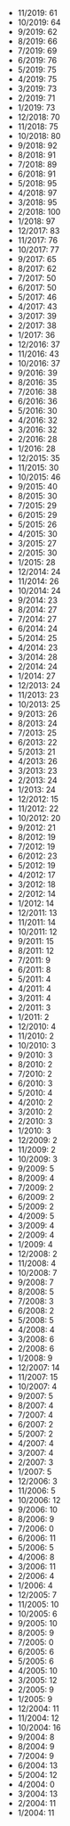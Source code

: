 *  11/2019: 61
*  10/2019: 64
*  9/2019: 62
*  8/2019: 66
*  7/2019: 69
*  6/2019: 76
*  5/2019: 75
*  4/2019: 75
*  3/2019: 73
*  2/2019: 71
*  1/2019: 73
*  12/2018: 70
*  11/2018: 75
*  10/2018: 80
*  9/2018: 92
*  8/2018: 91
*  7/2018: 89
*  6/2018: 91
*  5/2018: 95
*  4/2018: 97
*  3/2018: 95
*  2/2018: 100
*  1/2018: 97
*  12/2017: 83
*  11/2017: 76
*  10/2017: 77
*  9/2017: 65
*  8/2017: 62
*  7/2017: 50
*  6/2017: 50
*  5/2017: 46
*  4/2017: 43
*  3/2017: 39
*  2/2017: 38
*  1/2017: 36
*  12/2016: 37
*  11/2016: 43
*  10/2016: 37
*  9/2016: 39
*  8/2016: 35
*  7/2016: 38
*  6/2016: 36
*  5/2016: 30
*  4/2016: 32
*  3/2016: 32
*  2/2016: 28
*  1/2016: 28
*  12/2015: 35
*  11/2015: 30
*  10/2015: 46
*  9/2015: 40
*  8/2015: 30
*  7/2015: 29
*  6/2015: 29
*  5/2015: 26
*  4/2015: 30
*  3/2015: 27
*  2/2015: 30
*  1/2015: 28
*  12/2014: 24
*  11/2014: 26
*  10/2014: 24
*  9/2014: 23
*  8/2014: 27
*  7/2014: 27
*  6/2014: 24
*  5/2014: 25
*  4/2014: 23
*  3/2014: 28
*  2/2014: 24
*  1/2014: 27
*  12/2013: 24
*  11/2013: 23
*  10/2013: 25
*  9/2013: 26
*  8/2013: 24
*  7/2013: 25
*  6/2013: 22
*  5/2013: 21
*  4/2013: 26
*  3/2013: 23
*  2/2013: 24
*  1/2013: 24
*  12/2012: 15
*  11/2012: 22
*  10/2012: 20
*  9/2012: 21
*  8/2012: 19
*  7/2012: 19
*  6/2012: 23
*  5/2012: 19
*  4/2012: 17
*  3/2012: 18
*  2/2012: 14
*  1/2012: 14
*  12/2011: 13
*  11/2011: 14
*  10/2011: 12
*  9/2011: 15
*  8/2011: 12
*  7/2011: 9
*  6/2011: 8
*  5/2011: 4
*  4/2011: 4
*  3/2011: 4
*  2/2011: 3
*  1/2011: 2
*  12/2010: 4
*  11/2010: 2
*  10/2010: 3
*  9/2010: 3
*  8/2010: 2
*  7/2010: 2
*  6/2010: 3
*  5/2010: 4
*  4/2010: 2
*  3/2010: 2
*  2/2010: 3
*  1/2010: 3
*  12/2009: 2
*  11/2009: 2
*  10/2009: 3
*  9/2009: 5
*  8/2009: 4
*  7/2009: 2
*  6/2009: 2
*  5/2009: 2
*  4/2009: 5
*  3/2009: 4
*  2/2009: 4
*  1/2009: 4
*  12/2008: 2
*  11/2008: 4
*  10/2008: 7
*  9/2008: 7
*  8/2008: 5
*  7/2008: 3
*  6/2008: 2
*  5/2008: 5
*  4/2008: 4
*  3/2008: 6
*  2/2008: 6
*  1/2008: 9
*  12/2007: 14
*  11/2007: 15
*  10/2007: 4
*  9/2007: 5
*  8/2007: 4
*  7/2007: 4
*  6/2007: 2
*  5/2007: 2
*  4/2007: 4
*  3/2007: 4
*  2/2007: 3
*  1/2007: 5
*  12/2006: 3
*  11/2006: 5
*  10/2006: 12
*  9/2006: 10
*  8/2006: 9
*  7/2006: 0
*  6/2006: 11
*  5/2006: 5
*  4/2006: 8
*  3/2006: 11
*  2/2006: 4
*  1/2006: 4
*  12/2005: 7
*  11/2005: 10
*  10/2005: 6
*  9/2005: 10
*  8/2005: 9
*  7/2005: 0
*  6/2005: 6
*  5/2005: 6
*  4/2005: 10
*  3/2005: 12
*  2/2005: 9
*  1/2005: 9
*  12/2004: 11
*  11/2004: 12
*  10/2004: 16
*  9/2004: 8
*  8/2004: 9
*  7/2004: 9
*  6/2004: 13
*  5/2004: 12
*  4/2004: 0
*  3/2004: 13
*  2/2004: 11
*  1/2004: 11